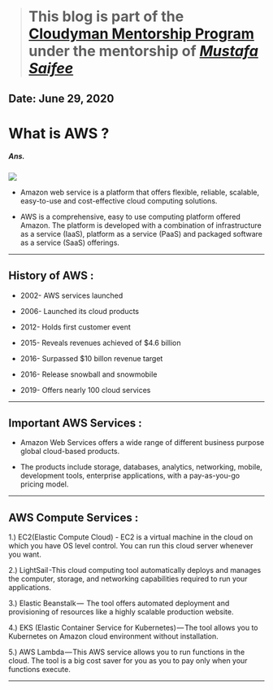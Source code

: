 > # This blog is part of the **[Cloudyman Mentorship Program](https://t.co/78sRvCvYiO?amp=1)** under the mentorship of *[Mustafa Saifee](https://www.linkedin.com/in/saifeemustafaq/)*

## Date: June 29, 2020

# What is AWS ?

##### Ans.

![](https://blog.scottlogic.com/dsmith/assets/featured/aws-logo.png)

- Amazon web service is a platform that offers flexible, reliable, scalable, easy-to-use and cost-effective cloud computing solutions.

- AWS is a comprehensive, easy to use computing platform offered Amazon. The platform is developed with a combination of infrastructure as a service (IaaS), platform as a service (PaaS) and packaged software as a service (SaaS) offerings.

_ _ _ _ _ _ _ _ _ _

## History of AWS :

- 2002- AWS services launched

- 2006- Launched its cloud products

- 2012- Holds first customer event

- 2015- Reveals revenues achieved of $4.6 billion

- 2016- Surpassed $10 billon revenue target

- 2016- Release snowball and snowmobile

- 2019- Offers nearly 100 cloud services

_ _ _ _ _ _ _ _ _ _

## Important AWS Services :

- Amazon Web Services offers a wide range of different business purpose global cloud-based products.

- The products include storage, databases, analytics, networking, mobile, development tools, enterprise applications, with a pay-as-you-go pricing model.

_ _ _ _ _ _ _ _ _ _

## AWS Compute Services :

1.) EC2(Elastic Compute Cloud) - EC2 is a virtual machine in the cloud on which you have OS level control. You can run this cloud server whenever you want.

2.) LightSail -This cloud computing tool automatically deploys and manages the computer, storage, and networking capabilities required to run your applications.

3.) Elastic Beanstalk —  The tool offers automated deployment and provisioning of resources like a highly scalable production website.

4.) EKS (Elastic Container Service for Kubernetes) — The tool allows you to Kubernetes on Amazon cloud environment without installation.

5.) AWS Lambda — This AWS service allows you to run functions in the cloud. The tool is a big cost saver for you as you to pay only when your functions execute.

_ _ _ _ _ _ _ _ _ _
